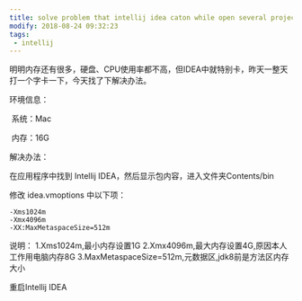 ```yaml
---
title: solve problem that intellij idea caton while open several projects
modify: 2018-08-24 09:32:23
tags:
 - intellij
---
```


明明内存还有很多，硬盘、CPU使用率都不高，但IDEA中就特别卡，昨天一整天打一个字卡一下，今天找了下解决办法。

<!-- more -->

环境信息：

​    系统：Mac

​    内存：16G

解决办法：

在应用程序中找到 Intellij IDEA，然后显示包内容，进入文件夹Contents/bin

修改 idea.vmoptions 中以下项：

```properties
-Xms1024m
-Xmx4096m
-XX:MaxMetaspaceSize=512m
```



说明：
1.Xms1024m,最小内存设置1G
2.Xmx4096m,最大内存设置4G,原因本人工作用电脑内存8G
3.MaxMetaspaceSize=512m,元数据区,jdk8前是方法区内存大小

重启Intellij IDEA